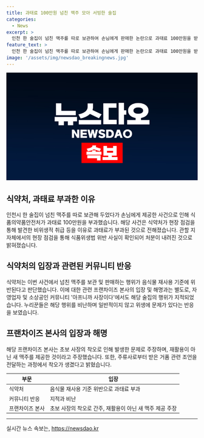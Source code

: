 ```yaml
---
title: 과태료 100만원 넘친 맥주 모아 서빙한 술집
categories:
  - News
excerpt: >
  인천 한 술집이 넘친 맥주를 따로 보관하여 손님에게 판매한 논란으로 과태료 100만원을 받았다. 식약처는 현장 점검 결과, 비위생적 취급 등을 적발하여 처분했다고 전했다. 해당 술집은 음식물 재사용 기준에는 해당하지 않는다고 주장했지만, 논란은 계속되고 있다. 프랜차이즈 본사는 초보 사장의 실수로 해명하였으나, 누리꾼들과 커뮤니티에서는 해당 행위를 비난하며 논의가 이어지고 있다.
feature_text: >
  인천 한 술집이 넘친 맥주를 따로 보관하여 손님에게 판매한 논란으로 과태료 100만원을 받았다. 식약처는 현장 점검 결과, 비위생적 취급 등을 적발하여 처분했다고 전했다. 해당 술집은 음식물 재사용 기준에는 해당하지 않는다고 주장했지만, 논란은 계속되고 있다. 프랜차이즈 본사는 초보 사장의 실수로 해명하였으나, 누리꾼들과 커뮤니티에서는 해당 행위를 비난하며 논의가 이어지고 있다.
image: '/assets/img/newsdao_breakingnews.jpg'
---
```


<p><img src="/assets/img/newsdao_breakingnews.jpg" alt="ranknews 속보" /></p>

<h2 data-ke-size="size26">식약처, 과태료 부과한 이유</h2>

<p data-ke-size="size16">인천시 한 술집이 넘친 맥주를 따로 보관해 두었다가 손님에게 제공한 사건으로 인해 식품의약품안전처가 과태료 100만원을 부과했습니다. 해당 사건은 식약처가 현장 점검을 통해 발견한 비위생적 취급 등을 이유로 과태료가 부과된 것으로 전해졌습니다. 관할 지자체에서의 현장 점검을 통해 식품위생법 위반 사실이 확인되어 처분이 내려진 것으로 밝혀졌습니다.</p>

<h2 data-ke-size="size26">식약처의 입장과 관련된 커뮤니티 반응</h2>

<p data-ke-size="size16">식약처는 이번 사건에서 넘친 맥주를 보관 및 판매하는 행위가 음식물 재사용 기준에 위반된다고 판단했습니다. 이에 대한 관련 프랜차이즈 본사의 입장 및 해명과는 별도로, 자영업자 및 소상공인 커뮤니티 '아프니까 사장이다'에서도 해당 술집의 행위가 지적되었습니다. 누리꾼들은 해당 행위를 비난하며 일반적이지 않고 위생에 문제가 있다는 반응을 보였습니다.</p>

<h2 data-ke-size="size26">프랜차이즈 본사의 입장과 해명</h2>

<p data-ke-size="size16">해당 프랜차이즈 본사는 초보 사장의 착오로 인해 발생한 문제로 주장하며, 재활용이 아닌 새 맥주를 제공한 것이라고 주장했습니다. 또한, 주류사로부터 받은 거품 관련 조언을 전달하는 과정에서 착오가 생겼다고 밝혔습니다.</p>

<table>
    <thead>
        <tr>
            <th>부문</th>
            <th>입장</th>
        </tr>
    </thead>
    <tbody>
        <tr>
            <td>식약처</td>
            <td>음식물 재사용 기준 위반으로 과태료 부과</td>
        </tr>
        <tr>
            <td>커뮤니티 반응</td>
            <td>지적과 비난</td>
        </tr>
        <tr>
            <td>프랜차이즈 본사</td>
            <td>초보 사장의 착오로 간주, 재활용이 아닌 새 맥주 제공 주장</td>
        </tr>
    </tbody>
</table>

<p><hr></p>
실시간 뉴스 속보는, <a href="https://newsdao.kr" rel="dofollow">https://newsdao.kr</a>


